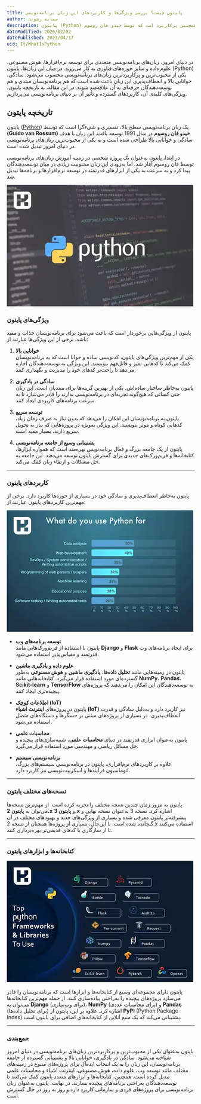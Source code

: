 ```yaml
---
title: پایتون چیست؟ بررسی ویژگی‌ها و کاربردهای این زبان برنامه‌نویسی
author: سمانه رشوند
description: پایتون (Python) یک زبان برنامه‌نویسی تفسیری، شیءگرا و همچنین پرکاربرد است که توسط خیدو فان روسوم (Guido van Rossum) در سال 1991 ایجاد شده است.
dateModified: 2025/02/02
datePublished: 2023/04/17
uid: It/WhatIsPython
---
```


در دنیای امروز، زبان‌های برنامه‌نویسی متعددی برای توسعه نرم‌افزارها، هوش مصنوعی، علوم داده و سایر حوزه‌های فناوری به کار می‌روند. در میان این زبان‌ها، پایتون (Python) یکی از محبوب‌ترین و پرکاربردترین زبان‌های برنامه‌نویسی محسوب می‌شود. سادگی، خوانایی بالا و انعطاف‌پذیری این زبان باعث شده است که هم برنامه‌نویسان مبتدی و هم توسعه‌دهندگان حرفه‌ای به آن علاقه‌مند شوند.
در این مقاله، به تاریخچه پایتون، ویژگی‌های کلیدی آن، کاربردهای گسترده و تأثیر آن بر دنیای برنامه‌نویسی می‌پردازیم.

## تاریخچه پایتون

پایتون (<a href="https://www.python.org/" target="_blank">Python</a>) یک زبان برنامه‌نویسی سطح بالا، تفسیری و شیءگرا است که توسط **(Guido van Rossum) خیدو فان روسوم** در سال 1991 توسعه یافت. این زبان با هدف سادگی و خوانایی بالا طراحی شده است و به یکی از محبوب‌ترین زبان‌های برنامه‌نویسی در دنیای امروز تبدیل شده است.  

در ابتدا، پایتون به‌عنوان یک پروژه شخصی در زمینه آموزش زبان‌های برنامه‌نویسی توسط فان روسوم آغاز شد. اما به‌زودی این زبان محبوبیت زیادی در میان توسعه‌دهندگان پیدا کرد و به سرعت به یکی از ابزارهای قدرتمند در توسعه نرم‌افزارها و برنامه‌ها تبدیل شد.  

!["پایتون چیست"](./Images/Python.webp)

### ویژگی‌های پایتون

پایتون از ویژگی‌هایی برخوردار است که باعث می‌شود برای برنامه‌نویسان جذاب و مفید باشد. برخی از این ویژگی‌ها عبارتند از:

1. **خوانایی بالا**  
   یکی از مهم‌ترین ویژگی‌های پایتون، کدنویسی ساده و خوانا است که به برنامه‌نویسان کمک می‌کند تا کدهایی تمیز و قابل‌فهم بنویسند. این ویژگی به توسعه‌دهندگان اجازه می‌دهد تا راحت‌تر کدهای خود را مدیریت و نگهداری کنند.

2. **سادگی در یادگیری**  
   پایتون به‌خاطر ساختار ساده‌اش، یکی از بهترین گزینه‌ها برای مبتدیان است. این زبان حتی کسانی که هیچ‌گونه تجربه‌ای در برنامه‌نویسی ندارند را قادر می‌سازد تا به سرعت برنامه‌های کاربردی ایجاد کنند.

3. **توسعه سریع**  
   پایتون به برنامه‌نویسان این امکان را می‌دهد که بدون نیاز به صرف زمان زیاد، کدهایی کوتاه و موثر بنویسند. این ویژگی به‌ویژه در پروژه‌هایی که نیاز به تحویل سریع دارند، بسیار مفید است.

4. **پشتیبانی وسیع از جامعه برنامه‌نویسی**  
   پایتون از یک جامعه بزرگ و فعال برنامه‌نویس بهره‌مند است که همواره ابزارها، کتابخانه‌ها و فریم‌ورک‌های جدیدی برای گسترش پایتون توسعه می‌دهند. این جامعه به حل مشکلات و ارتقاء زبان کمک می‌کند.

---

### کاربردهای پایتون

پایتون به‌خاطر انعطاف‌پذیری و سادگی خود در بسیاری از حوزه‌ها کاربرد دارد. برخی از مهم‌ترین کاربردهای پایتون عبارتند از:

![کاربردهای پایتون](./Images/UsageOfPython.webp)

- **توسعه برنامه‌های وب**  
   پایتون با استفاده از فریم‌ورک‌هایی مانند **Django** و **Flask** برای ایجاد برنامه‌های وب قدرتمند و مقیاس‌پذیر استفاده می‌شود.

- **علوم داده و یادگیری ماشین**  
   پایتون در زمینه‌هایی مانند **تحلیل داده‌ها**، **یادگیری ماشین** و **هوش مصنوعی** به‌طور گسترده‌ای مورد استفاده قرار می‌گیرد. کتابخانه‌هایی مانند **NumPy**، **Pandas**، **Scikit-learn** و **TensorFlow** به توسعه‌دهندگان این امکان را می‌دهند که پروژه‌های پیچیده‌تری ایجاد کنند.

- **اطلاعات کوچک (IoT)**  
   پایتون در پروژه‌های **اینترنت اشیاء (IoT)** نیز کاربرد دارد و به‌دلیل سادگی و قدرت انعطاف‌پذیری، در بسیاری از پروژه‌های مبتنی بر حسگرها و دستگاه‌های متصل استفاده می‌شود.

- **محاسبات علمی**  
   پایتون به‌عنوان ابزاری قدرتمند در دنیای **محاسبات علمی**، شبیه‌سازی‌های پیچیده و حل مسائل ریاضی و مهندسی مورد استفاده قرار می‌گیرد.

- **برنامه‌نویسی سیستم**  
   علاوه بر کاربردهای نرم‌افزاری، پایتون در برنامه‌نویسی سیستم‌های بزرگ، اتوماسیون فرآیندها و اسکریپت‌نویسی نیز کاربرد دارد.

---

### نسخه‌های مختلف پایتون

پایتون به مرور زمان چندین نسخه مختلف را تجربه کرده است. از مهم‌ترین نسخه‌ها می‌توان به **پایتون 2.x** و **پایتون 3.x** اشاره کرد. نسخه 3 به‌عنوان نسخه نهایی و پیشرفته‌تر پایتون معرفی شده و بسیاری از ویژگی‌های جدید و بهبودهای مختلف در آن گنجانده شده است. با این‌حال، بسیاری از پروژه‌ها همچنان از نسخه 2.x استفاده می‌کنند تا از سازگاری با کدهای قدیمی‌تر بهره‌برداری کنند.

---

### کتابخانه‌ها و ابزارهای پایتون

![کتابخانه‌ها و ابزارهای پایتون](./Images/PythonLibraries.webp)

پایتون دارای مجموعه‌ای وسیع از کتابخانه‌ها و ابزارها است که برنامه‌نویسان را قادر می‌سازد پروژه‌های پیچیده را به‌راحتی پیاده‌سازی کنند. از جمله مهم‌ترین کتابخانه‌ها می‌توان به **Django** (برای وب‌سازی)، **NumPy** (برای محاسبات عددی) و **Pandas** (برای تحلیل داده‌ها) اشاره کرد. علاوه بر این، پایتون از **PyPI** (Python Package Index) پشتیبانی می‌کند که یک منبع آنلاین از کتابخانه‌های اضافی برای پایتون است.

---

### جمع‌بندی

پایتون به‌عنوان یکی از محبوب‌ترین و پرکاربردترین زبان‌های برنامه‌نویسی در دنیای امروز شناخته می‌شود. سادگی در یادگیری، خوانایی بالا و پشتیبانی گسترده از جامعه برنامه‌نویسان، این زبان را به یک انتخاب ایده‌آل برای پروژه‌های متنوع در زمینه‌های مختلف مانند توسعه وب، علوم داده، هوش مصنوعی، اینترنت اشیاء و محاسبات علمی تبدیل کرده است. همچنین، کتابخانه‌ها و ابزارهای متعدد پایتون کمک می‌کنند تا توسعه‌دهندگان به‌راحتی برنامه‌های پیچیده بسازند. در نهایت، پایتون به‌عنوان زبان برنامه‌نویسی برای پروژه‌های فردی و سازمانی کاربرد دارد و روز به روز در حال گسترش است.